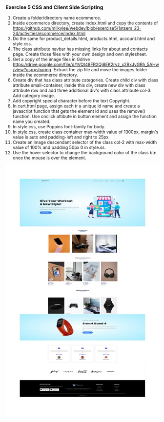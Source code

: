 ### Exercise 5 CSS and Client Side Scripting
1. Create a folder/directory name ecommerce.
2. Inside ecommerce directory, create index.html and copy the contents of https://github.com/milkylee/webdev/blob/exercise5/1stsem_23-24/activities/ecommerce/index.html
3. Do the same for product_details.html, products.html, account.html and style.css.
4. The class attribute navbar has missing links for about and contacts page. Create those files with your own design and own stylesheet.
5. Get a copy of the image files in Gdrive https://drive.google.com/file/d/1VQt48FR2Qj8EK2rvz_x2BxJvGRh_5AHw/view?usp=sharing. Extract the zip file and move the images folder inside the ecommerce directory.
6. Create div that has class attribute categories. Create child div with class attribute small-container, inside this div, create new div with class attribute row and add three additional div's with class attribute col-3. Add category image.
7. Add copyright special character before the text Copyright.
8. In cart.html page, assign each tr a unique id name and create a javascript function that gets the element id and uses the remove() function. Use onclick attibute in button element and assign the function name you created.
9. In style.css, use Poppins font-family for body.
10. In style.css, create class container max-width value of 1300px, margin's value is auto and padding-left and right to 25px.
11. Create an image descendant selector of the class col-2 with max-width value of 100% and padding 50px 0 in style.ss.
12. Use the hover selector to change the background color of the class btn once the mouse is over the element.

![Figure 5](/1stsem_23-24/activities/ecommerce/ecommerce.jpg)

